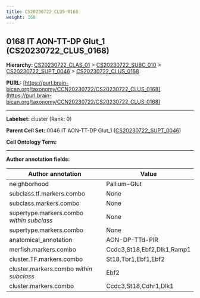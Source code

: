 ```yaml
---
title: CS20230722_CLUS_0168
weight: 168
---
```

## 0168 IT AON-TT-DP Glut_1 (CS20230722_CLUS_0168)
<b>Hierarchy: </b>
[CS20230722_CLAS_01](../CS20230722_CLAS_01) >
[CS20230722_SUBC_010](../CS20230722_SUBC_010) >
[CS20230722_SUPT_0046](../CS20230722_SUPT_0046) >
[CS20230722_CLUS_0168](../CS20230722_CLUS_0168)

**PURL:** [https://purl.brain-bican.org/taxonomy/CCN20230722/CS20230722_CLUS_0168](https://purl.brain-bican.org/taxonomy/CCN20230722/CS20230722_CLUS_0168)

---


**Labelset:** cluster (Rank: 0)

**Parent Cell Set:** 0046 IT AON-TT-DP Glut_1 ([CS20230722_SUPT_0046](../CS20230722_SUPT_0046))



**Cell Ontology Term:** 

[MARKER GENES.]: #


---

[TRANSFERRED ANNOTATIONS.]: #


[AUTHOR ANNOTATION FIELDS.]: #


**Author annotation fields:**

| Author annotation | Value |
|-------------------|-------|
|neighborhood|Pallium-Glut|
|subclass.tf.markers.combo|None|
|subclass.markers.combo|None|
|supertype.markers.combo _within subclass_|None|
|supertype.markers.combo|None|
|anatomical_annotation|AON-DP-TTd-PIR|
|merfish.markers.combo|Ccdc3,St18,Ebf2,Dlk1,Ramp1|
|cluster.TF.markers.combo|St18,Tbr1,Ebf1,Ebf2|
|cluster.markers.combo _within subclass_|Ebf2|
|cluster.markers.combo|Ccdc3,St18,Cdhr1,Dlk1|
